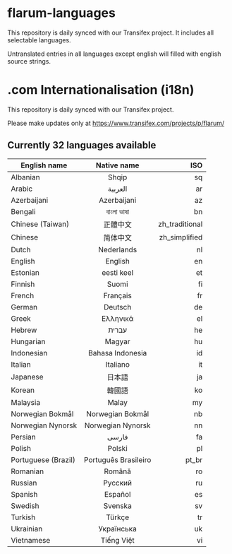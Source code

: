 # flarum-languages
This repository is daily synced with our Transifex project. It includes all selectable languages.

Untranslated entries in all languages except english will filled with english source strings.


.com Internationalisation (i18n)
================

This repository is daily synced with our Transifex project. 

Please make updates only at https://www.transifex.com/projects/p/flarum/


## Currently 32 languages available
| English name        | Native name           | ISO  |
| ------------- |:-------------:| -----:|
| Albanian | Shqip | sq |
| Arabic | العربية | ar |
| Azerbaijani | Azerbaijani | az |
| Bengali | বাংলা ভাষা | bn |
| Chinese (Taiwan) | 正體中文 | zh_traditional |
| Chinese | 简体中文 | zh_simplified |
| Dutch | Nederlands | nl |
| English | English | en |
| Estonian | eesti keel | et |
| Finnish | Suomi | fi |
| French | Français | fr |
| German | Deutsch | de |
| Greek | Ελληνικά | el |
| Hebrew | עברית | he |
| Hungarian | Magyar | hu |
| Indonesian | Bahasa Indonesia | id |
| Italian | Italiano | it |
| Japanese | 日本語 | ja |
| Korean | 韓國語 | ko |
| Malaysia | Malay | my |
| Norwegian Bokmål | Norwegian Bokmål | nb |
| Norwegian Nynorsk | Norwegian Nynorsk | nn |
| Persian | فارسی | fa |
| Polish | Polski | pl |
| Portuguese (Brazil) | Português Brasileiro | pt_br |
| Romanian | Română | ro |
| Russian | Русский | ru |
| Spanish | Español | es |
| Swedish | Svenska | sv |
| Turkish | Türkçe | tr |
| Ukrainian | Українська | uk |
| Vietnamese | Tiếng Việt | vi |

